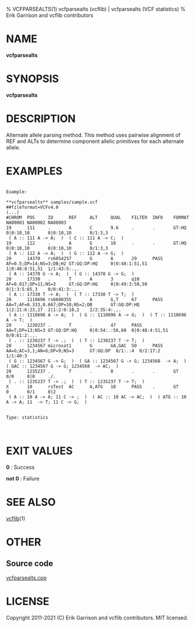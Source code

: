 % VCFPARSEALTS(1) vcfparsealts (vcflib) | vcfparsealts (VCF statistics)
% Erik Garrison and vcflib contributors

# NAME

**vcfparsealts**

# SYNOPSIS

**vcfparsealts** <vcf file>

# DESCRIPTION

Alternate allele parsing method. This method uses pairwise alignment of REF and ALTs to determine component allelic primitives for each alternate allele.





# EXAMPLES

```

Example:

**vcfparsealts** samples/sample.vcf
##fileformat=VCFv4.0
(...)
#CHROM  POS     ID      REF     ALT     QUAL    FILTER  INFO    FORMAT  NA00001 NA00002 NA00003
19      111     .       A       C       9.6     .       .       GT:HQ   0|0:10,10       0|0:10,10       0/1:3,3
 ( A :: 111 A -> A;  )  ( C :: 111 A -> C;  )
19      112     .       A       G       10      .       .       GT:HQ   0|0:10,10       0|0:10,10       0/1:3,3
 ( A :: 112 A -> A;  )  ( G :: 112 A -> G;  )
20      14370   rs6054257       G       A       29      PASS    AF=0.5;DP=14;NS=3;DB;H2 GT:GQ:DP:HQ     0|0:48:1:51,51     1|0:48:8:51,51  1/1:43:5:.,.
 ( A :: 14370 G -> A;  )  ( G :: 14370 G -> G;  )
20      17330   .       T       A       3       q10     AF=0.017;DP=11;NS=3     GT:GQ:DP:HQ     0|0:49:3:58,50     0|1:3:5:65,3    0/0:41:3:.,.
 ( A :: 17330 T -> A;  )  ( T :: 17330 T -> T;  )
20      1110696 rs6040355       A       G,T     67      PASS    AA=T;AF=0.333,0.667;DP=10;NS=2;DB       GT:GQ:DP:HQ        1|2:21:6:23,27  2|1:2:0:18,2    2/2:35:4:.,.
 ( A :: 1110696 A -> A;  )  ( G :: 1110696 A -> G;  )  ( T :: 1110696 A -> T;  )
20      1230237 .       T       .       47      PASS    AA=T;DP=13;NS=3 GT:GQ:DP:HQ     0|0:54:.:56,60  0|0:48:4:51,51     0/0:61:2:.,.
 ( . :: 1230237 T -> .;  )  ( T :: 1230237 T -> T;  )
20      1234567 microsat1       G       GA,GAC  50      PASS    AA=G;AC=3,1;AN=6;DP=9;NS=3      GT:GQ:DP  0/1:.:4  0/2:17:2        1/1:40:3
 ( G :: 1234567 G -> G;  )  ( GA :: 1234567 G -> G; 1234568  -> A;  )  ( GAC :: 1234567 G -> G; 1234568  -> AC;  )
20      1235237 .       T       .       0       .       .       GT      0/0     0|0     ./.
 ( . :: 1235237 T -> .;  )  ( T :: 1235237 T -> T;  )
X       10      rsTest  AC      A,ATG   10      PASS    .       GT      0       0/1     0|2
 ( A :: 10 A -> A; 11 C -> ;  )  ( AC :: 10 AC -> AC;  )  ( ATG :: 10 A -> A; 11  -> T; 11 C -> G;  )


Type: statistics

      

```



# EXIT VALUES

**0**
: Success

**not 0**
: Failure

# SEE ALSO



[vcflib](./vcflib.md)(1)



# OTHER

## Source code

[vcfparsealts.cpp](https://github.com/vcflib/vcflib/blob/master/src/vcfparsealts.cpp)

# LICENSE

Copyright 2011-2021 (C) Erik Garrison and vcflib contributors. MIT licensed.

<!--
  Created with ./scripts/bin2md.rb scripts/bin2md-template.erb
-->
